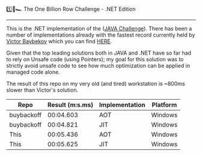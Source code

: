 1️⃣🐝🏎️ The One Billion Row Challenge - .NET Edition

---

This is the .NET implementation of the ([JAVA Challenge](https://github.com/gunnarmorling/1brc)). There has been a number of implementations already with the fastest record currently held by [Victor Baybekov](https://github.com/buybackoff) which you can find [HERE](https://github.com/buybackoff/1brc).

Given that the top leading solutions both in JAVA and .NET have so far had to rely on Unsafe code (using Pointers); my goal for this solution was to strictly avoid unsafe code to see how much optimization can be applied in managed code alone.

The result of this repo on my very old (and tired) workstation is ~800ms slower than Victor's solution.

| Repo       | Result (m:s.ms) | Implementation | Platform |
| ---------- | --------------- | -------------- | -------- |
| buybackoff | 00:04.603       | AOT            | Windows  |
| buybackoff | 00:04.821       | JIT            | Windows  |
| This       | 00:05.436       | AOT            | Windows  |
| This       | 00:05.625       | JIT            | Windows  |
